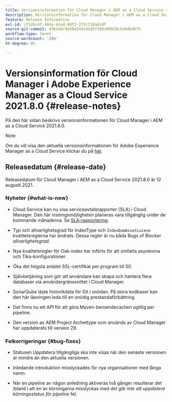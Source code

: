 ```yaml
---
title: Versionsinformation för Cloud Manager i AEM as a Cloud Service version 2021.8.0
description: Versionsinformation för Cloud Manager i AEM as a Cloud Service version 2021.8.0
feature: Release Information
exl-id: cf1d5c4f-404a-4ced-90f2-273c710adc0f
source-git-commit: d361ddc9a50a543cd1d5f260c09920c5a9d6d675
workflow-type: tm+mt
source-wordcount: '293'
ht-degree: 0%

---
```


# Versionsinformation för Cloud Manager i Adobe Experience Manager as a Cloud Service 2021.8.0 {#release-notes}

På den här sidan beskrivs versionsinformationen för Cloud Manager i AEM as a Cloud Service 2021.8.0.

>[!NOTE]
>Om du vill visa den aktuella versionsinformationen för Adobe Experience Manager as a Cloud Service klickar du på [här](https://experienceleague.adobe.com/docs/experience-manager-cloud-service/content/release-notes/release-notes/release-notes-current.html).

## Releasedatum {#release-date}

Releasedatum för Cloud Manager i AEM as a Cloud Service 2021.8.0 är 12 augusti 2021.

### Nyheter {#what-is-new}

* Cloud Service kan nu visa serviceavtalsrapporter (SLA) i Cloud Manager. Den här visningsmöjligheten planeras vara tillgänglig under de kommande månaderna.
Se [SLA-rapportering](https://experienceleague.adobe.com/docs/experience-manager-cloud-service/content/implementing/using-cloud-manager/sla-reporting.html).

* Typ och allvarlighetsgrad för IndexType och `IndexDamAssetLucene` kvalitetsreglerna har ändrats. Dessa regler är nu båda Bugs of Blocker *allvarlighetsgrad*.

* Nya kvalitetsregler för Oak-index har införts för att omfatta asynkrona och Tika-konfigurationer.

* Öka det högsta antalet SSL-certifikat per program till 50.

* Självbetjäning som gör att användare kan skapa och hantera flera databaser via användargränssnittet i Cloud Manager.

* SonarQube läste historikdata för Git i onödan. På stora kodbaser kan den här läsningen leda till en onödig prestandaförbättring.

* Det finns nu ett API för att göra Maven-beroendecachen ogiltig per pipeline.

* Den version av AEM Project Archettype som används av Cloud Manager har uppdaterats till version 29.

### Felkorrigeringar {#bug-fixes}

* Statusen Uppdatera tillgängliga ska inte visas när den senaste versionen är mindre än den aktuella versionen.

* Inledande introduktion misslyckades för nya organisationer med långa namn.

* När en pipeline av någon anledning aktiveras två gånger resulterar det ibland i att en av körningarna misslyckas med *det går inte att uppdatera körningsstatus för pipeline* fel.
